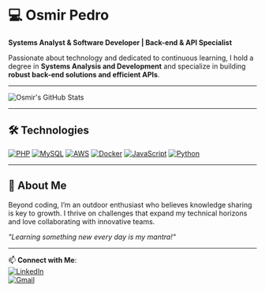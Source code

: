 # 💻 Osmir Pedro  
**Systems Analyst & Software Developer | Back-end & API Specialist**  

Passionate about technology and dedicated to continuous learning, I hold a degree in **Systems Analysis and Development** and specialize in building **robust back-end solutions and efficient APIs**.  

---

![Osmir's GitHub Stats](https://github-readme-stats.vercel.app/api?username=osmirpedro99&show_icons=true&theme=tokyonight&hide_border=true)

---

## 🛠 Technologies

[![PHP](https://img.shields.io/badge/PHP-777BB4?style=for-the-badge&logo=php&logoColor=white)](https://php.net/)
[![MySQL](https://img.shields.io/badge/MySQL-4479A1?style=for-the-badge&logo=mysql&logoColor=white)](https://www.mysql.com/)
[![AWS](https://img.shields.io/badge/Amazon_AWS-FF9900?style=for-the-badge&logo=amazonaws&logoColor=white)](https://aws.com/)
[![Docker](https://img.shields.io/badge/Docker-2496ED?style=for-the-badge&logo=docker&logoColor=white)](https://www.docker.com/)
[![JavaScript](https://img.shields.io/badge/JavaScript-F7DF1E?style=for-the-badge&logo=javascript&logoColor=black)](https://javacript.com/)
[![Python](https://img.shields.io/badge/Python-3776AB?style=for-the-badge&logo=python&logoColor=white)](https://python.com/)

---

## 🌟 About Me  
Beyond coding, I’m an outdoor enthusiast who believes knowledge sharing is key to growth. I thrive on challenges that expand my technical horizons and love collaborating with innovative teams.  

*"Learning something new every day is my mantra!"*  

---

📫 **Connect with Me**:  
[![LinkedIn](https://img.shields.io/badge/LinkedIn-0077B5?style=for-the-badge&logo=linkedin&logoColor=white)](https://www.linkedin.com/in/osmir-pedro-89139b14b/)  
[![Gmail](https://img.shields.io/badge/Gmail-D14836?style=for-the-badge&logo=gmail&logoColor=white)](mailto:osmirpedrodonascimentop@gmail.com)  

